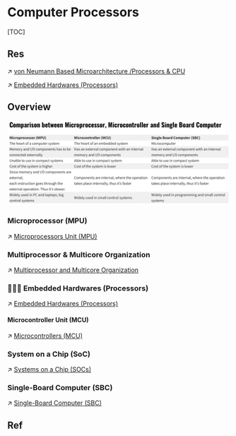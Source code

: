 # Computer Processors

[TOC]



## Res
↗ [von Neumann Based Microarchitecture /Processors & CPU](../🧝🏻‍♀️%20von%20Neumann%20Based%20Microarchitecture/Processors%20&%20CPU/Processors%20&%20CPU.md)

↗ [Embedded Hardwares (Processors)](../../../../../Embedded%20&%20Internet%20of%20Things/🚟%20Embedded%20Computer%20Systems/Embedded%20Hardwares%20(Processors)/Embedded%20Hardwares%20(Processors).md)



## Overview
![](../../../../../../Assets/Pics/Screenshot%202023-05-28%20at%209.35.38%20PM.png)


### Microprocessor (MPU)
↗ [Microprocessors Unit (MPU)](Microprocessors%20Unit%20(MPU)/Microprocessors%20Unit%20(MPU).md)


### Multiprocessor & Multicore Organization
↗ [Multiprocessor and Multicore Organization](Multiprocessor%20and%20Multicore%20Organization/Multiprocessor%20and%20Multicore%20Organization.md)


### 🧗🏻‍♂️ Embedded Hardwares (Processors)
↗ [Embedded Hardwares (Processors)](../../../../../Embedded%20&%20Internet%20of%20Things/🚟%20Embedded%20Computer%20Systems/Embedded%20Hardwares%20(Processors)/Embedded%20Hardwares%20(Processors).md)

#### Microcontroller Unit (MCU)
↗ [Microcontrollers (MCU)](../../../../../Embedded%20&%20Internet%20of%20Things/🚟%20Embedded%20Computer%20Systems/Embedded%20Hardwares%20(Processors)/Standardized%20Processors%20(off-the-shelf)/📌%20Microcontrollers%20(MCU)/Microcontrollers%20(MCU).md)


### System on a Chip (SoC)
↗ [Systems on a Chip (SOCs)](../../../../../Embedded%20&%20Internet%20of%20Things/🚟%20Embedded%20Computer%20Systems/Embedded%20Hardwares%20(Processors)/Systems%20on%20a%20Chip%20(SOCs).md)


### Single-Board Computer (SBC)
↗ [Single-Board Computer (SBC)](../../../../../Embedded%20&%20Internet%20of%20Things/🚟%20Embedded%20Computer%20Systems/🛌%20Single-Board%20Computer%20(SBC)/Single-Board%20Computer%20(SBC).md)



## Ref
[Digital Signal Processor]: https://en.wikipedia.org/wiki/Digital_signal_processor

[All about CPUs: Microprocessor, Microcontroller and Single Board Computer]: https://www.seeedstudio.com/blog/2020/10/27/all-about-cpus-microprocessor-microcontroller-and-single-board-computer/

